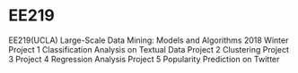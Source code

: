 # EE219
EE219(UCLA) Large-Scale Data Mining: Models and Algorithms
2018 Winter
Project 1 Classification Analysis on Textual Data 
Project 2 Clustering
Project 3 
Project 4 Regression Analysis
Project 5 Popularity Prediction on Twitter
